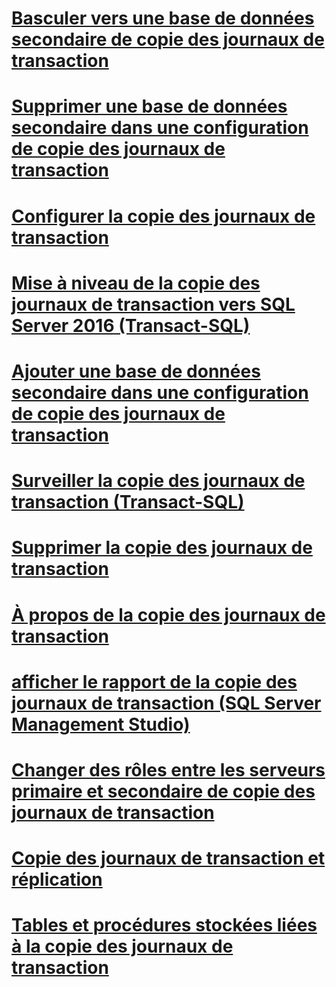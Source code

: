 # [Basculer vers une base de données secondaire de copie des journaux de transaction](fail-over-to-a-log-shipping-secondary-sql-server.md)
# [Supprimer une base de données secondaire dans une configuration de copie des journaux de transaction](remove-a-secondary-database-from-a-log-shipping-configuration-sql-server.md)
# [Configurer la copie des journaux de transaction](configure-log-shipping-sql-server.md)
# [Mise à niveau de la copie des journaux de transaction vers SQL Server 2016 (Transact-SQL)](upgrading-log-shipping-to-sql-server-2016-transact-sql.md)
# [Ajouter une base de données secondaire dans une configuration de copie des journaux de transaction](add-a-secondary-database-to-a-log-shipping-configuration-sql-server.md)
# [Surveiller la copie des journaux de transaction (Transact-SQL)](monitor-log-shipping-transact-sql.md)
# [Supprimer la copie des journaux de transaction](remove-log-shipping-sql-server.md)
# [À propos de la copie des journaux de transaction](about-log-shipping-sql-server.md)
# [afficher le rapport de la copie des journaux de transaction (SQL Server Management Studio)](view-the-log-shipping-report-sql-server-management-studio.md)
# [Changer des rôles entre les serveurs primaire et secondaire de copie des journaux de transaction](change-roles-between-primary-and-secondary-log-shipping-servers-sql-server.md)
# [Copie des journaux de transaction et réplication](log-shipping-and-replication-sql-server.md)
# [Tables et procédures stockées liées à la copie des journaux de transaction](log-shipping-tables-and-stored-procedures.md)
